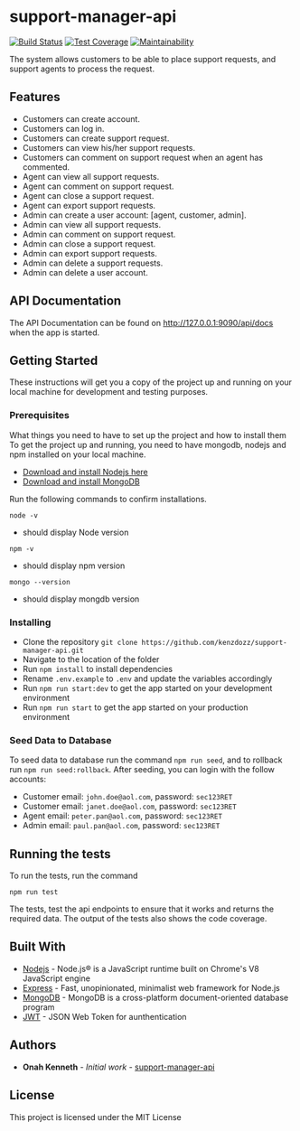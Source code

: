 # support-manager-api

[![Build Status](https://travis-ci.org/kenzdozz/support-manager-api.svg?branch=master)](https://travis-ci.org/kenzdozz/support-manager-api)
[![Test Coverage](https://api.codeclimate.com/v1/badges/b71d2e0d56905e195070/test_coverage)](https://codeclimate.com/github/kenzdozz/support-manager-api/test_coverage)
[![Maintainability](https://api.codeclimate.com/v1/badges/b71d2e0d56905e195070/maintainability)](https://codeclimate.com/github/kenzdozz/support-manager-api/maintainability)

The system allows customers to be able to place support requests, and support agents to process the request.

## Features

- Customers can create account.
- Customers can log in.
- Customers can create support request.
- Customers can view his/her support requests.
- Customers can comment on support request when an agent has commented.
- Agent can view all support requests.
- Agent can comment on support request.
- Agent can close a support request.
- Agent can export support requests.
- Admin can create a user account: [agent, customer, admin].
- Admin can view all support requests.
- Admin can comment on support request.
- Admin can close a support request.
- Admin can export support requests.
- Admin can delete a support requests.
- Admin can delete a user account.

## API Documentation

The API Documentation can be found on http://127.0.0.1:9090/api/docs when the app is started.

## Getting Started

These instructions will get you a copy of the project up and running on your local machine for development and testing purposes.


### Prerequisites

What things you need to have to set up the project and how to install them
To get the project up and running, you need to have mongodb, nodejs and npm installed on your local machine.
- [Download and install Nodejs here](https://nodejs.org/en/download/)
- [Download and install MongoDB](https://www.mongodb.com/)

Run the following commands to confirm installations.
```
node -v
```
 - should display Node version
```
npm -v
```
 - should display npm version
```
mongo --version
```
 - should display mongdb version


### Installing

 - Clone the repository `git clone https://github.com/kenzdozz/support-manager-api.git`
 - Navigate to the location of the folder
 - Run `npm install` to install dependencies
 - Rename `.env.example` to `.env` and update the variables accordingly
 - Run `npm run start:dev` to get the app started on your development environment
 - Run `npm run start` to get the app started on your production environment


### Seed Data to Database

To seed data to database run the command `npm run seed`, and to rollback run `npm run seed:rollback`.
After seeding, you can login with the follow accounts:
- Customer email: `john.doe@aol.com`, password: `sec123RET`
- Customer email: `janet.doe@aol.com`, password: `sec123RET`
- Agent email: `peter.pan@aol.com`, password: `sec123RET`
- Admin email: `paul.pan@aol.com`, password: `sec123RET`


## Running the tests

To run the tests, run the command
```
npm run test
```
The tests, test the api endpoints to ensure that it works and returns the required data. The output of the tests also shows the code coverage.


## Built With

* [Nodejs](https://nodejs.org/en/) - Node.js® is a JavaScript runtime built on Chrome's V8 JavaScript engine
* [Express](https://expressjs.com/) - Fast, unopinionated, minimalist web framework for Node.js
* [MongoDB](https://www.mongodb.org/) - MongoDB is a cross-platform document-oriented database program
* [JWT](https://www.npmjs.com/package/jsonwebtoken) - JSON Web Token for aunthentication

## Authors

* **Onah Kenneth** - *Initial work* - [support-manager-api](https://github.com/kenzdozz/support-manager-api)

## License

This project is licensed under the MIT License

